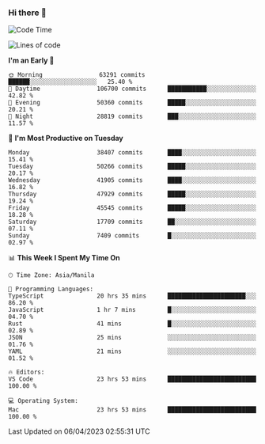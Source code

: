 ### Hi there 👋

<!--START_SECTION:waka-->
![Code Time](http://img.shields.io/badge/Code%20Time-3%2C814%20hrs%209%20mins-blue)

![Lines of code](https://img.shields.io/badge/From%20Hello%20World%20I%27ve%20Written-100.3%20million%20lines%20of%20code-blue)

**I'm an Early 🐤** 

```text
🌞 Morning                63291 commits       ██████░░░░░░░░░░░░░░░░░░░   25.40 % 
🌆 Daytime                106700 commits      ███████████░░░░░░░░░░░░░░   42.82 % 
🌃 Evening                50360 commits       █████░░░░░░░░░░░░░░░░░░░░   20.21 % 
🌙 Night                  28819 commits       ███░░░░░░░░░░░░░░░░░░░░░░   11.57 % 
```
📅 **I'm Most Productive on Tuesday** 

```text
Monday                   38407 commits       ████░░░░░░░░░░░░░░░░░░░░░   15.41 % 
Tuesday                  50266 commits       █████░░░░░░░░░░░░░░░░░░░░   20.17 % 
Wednesday                41905 commits       ████░░░░░░░░░░░░░░░░░░░░░   16.82 % 
Thursday                 47929 commits       █████░░░░░░░░░░░░░░░░░░░░   19.24 % 
Friday                   45545 commits       █████░░░░░░░░░░░░░░░░░░░░   18.28 % 
Saturday                 17709 commits       ██░░░░░░░░░░░░░░░░░░░░░░░   07.11 % 
Sunday                   7409 commits        █░░░░░░░░░░░░░░░░░░░░░░░░   02.97 % 
```


📊 **This Week I Spent My Time On** 

```text
🕑︎ Time Zone: Asia/Manila

💬 Programming Languages: 
TypeScript               20 hrs 35 mins      ██████████████████████░░░   86.20 % 
JavaScript               1 hr 7 mins         █░░░░░░░░░░░░░░░░░░░░░░░░   04.70 % 
Rust                     41 mins             █░░░░░░░░░░░░░░░░░░░░░░░░   02.89 % 
JSON                     25 mins             ░░░░░░░░░░░░░░░░░░░░░░░░░   01.76 % 
YAML                     21 mins             ░░░░░░░░░░░░░░░░░░░░░░░░░   01.52 % 

🔥 Editors: 
VS Code                  23 hrs 53 mins      █████████████████████████   100.00 % 

💻 Operating System: 
Mac                      23 hrs 53 mins      █████████████████████████   100.00 % 
```


 Last Updated on 06/04/2023 02:55:31 UTC
<!--END_SECTION:waka-->


<!--
**rad182/rad182** is a ✨ _special_ ✨ repository because its `README.md` (this file) appears on your GitHub profile.

Here are some ideas to get you started:

- 🔭 I’m currently working on ...
- 🌱 I’m currently learning ...
- 👯 I’m looking to collaborate on ...
- 🤔 I’m looking for help with ...
- 💬 Ask me about ...
- 📫 How to reach me: ...
- 😄 Pronouns: ...
- ⚡ Fun fact: ...
-->
